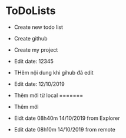# ToDoLists


- Create new todo list
- Create github
- Create my project
- Edit date: 12345

- THêm nội dung khi gihub đã edit
- Edit date: 12/10/2019

- Thêm mới từ local
=======

- Thêm mới

- Eidt date 08h40m 14/10/2019 from Explorer

- Edit date 08h10m 14/10/2019 from remote
